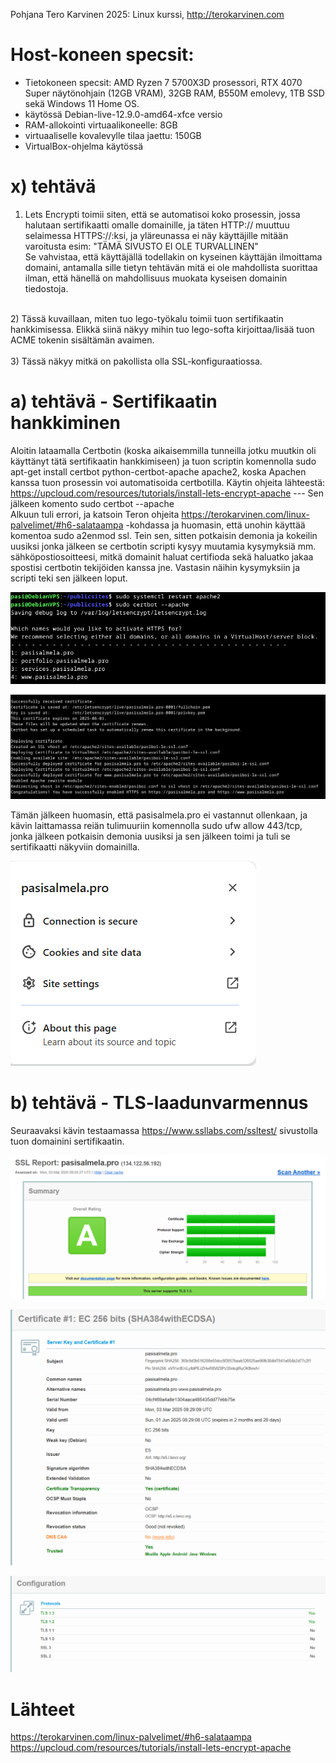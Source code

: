 Pohjana Tero Karvinen 2025: Linux kurssi, http://terokarvinen.com

# Host-koneen specsit:

- Tietokoneen specsit: AMD Ryzen 7 5700X3D prosessori, RTX 4070 Super näytönohjain (12GB VRAM), 32GB RAM, B550M emolevy, 1TB SSD sekä Windows 11 Home OS.
- käytössä Debian-live-12.9.0-amd64-xfce versio
- RAM-allokointi virtuaalikoneelle: 8GB
- virtuaaliselle kovalevylle tilaa jaettu: 150GB
- VirtualBox-ohjelma käytössä

# x) tehtävä

1) Lets Encrypti toimii siten, että se automatisoi koko prosessin, jossa halutaan sertifikaatti omalle domainille, ja täten HTTP:// muuttuu selaimessa HTTPS://:ksi, ja yläreunassa ei näy käyttäjille mitään varoitusta esim: "TÄMÄ SIVUSTO EI OLE TURVALLINEN" <br>
Se vahvistaa, että käyttäjällä todellakin on kyseinen käyttäjän ilmoittama domaini, antamalla sille tietyn tehtävän mitä ei ole mahdollista suorittaa ilman, että hänellä on mahdollisuus muokata kyseisen domainin tiedostoja.
<br>
2) Tässä kuvaillaan, miten tuo lego-työkalu toimii tuon sertifikaatin hankkimisessa. Elikkä siinä näkyy mihin tuo lego-softa kirjoittaa/lisää tuon ACME tokenin sisältämän avaimen.
<br>
<br>
3) Tässä näkyy mitkä on pakollista olla SSL-konfiguraatiossa.
<br>

# a) tehtävä - Sertifikaatin hankkiminen

Aloitin lataamalla Certbotin (koska aikaisemmilla tunneilla jotku muutkin oli käyttänyt tätä sertifikaatin hankkimiseen) ja tuon scriptin komennolla sudo apt-get install certbot python-certbot-apache apache2, koska Apachen kanssa tuon prosessin voi automatisoida certbotilla. Käytin ohjeita lähteestä: https://upcloud.com/resources/tutorials/install-lets-encrypt-apache  --- Sen jälkeen komento sudo certbot --apache
<br>
Alkuun tuli errori, ja katsoin Teron ohjeita https://terokarvinen.com/linux-palvelimet/#h6-salataampa -kohdassa ja huomasin, että unohin käyttää komentoa sudo a2enmod ssl. Tein sen, sitten potkaisin demonia ja kokeilin uusiksi jonka jälkeen se certbotin scripti kysyy muutamia kysymyksiä mm. sähköpostiosoitteesi, mitkä domainit haluat certifioda sekä haluatko jakaa spostisi certbotin tekijöiden kanssa jne. Vastasin näihin kysymyksiin ja scripti teki sen jälkeen loput. 

![Alt Text](images/Week6image1.png)

![Alt Text](images/Week6image2.png)

Tämän jälkeen huomasin, että pasisalmela.pro ei vastannut ollenkaan, ja kävin laittamassa reiän tulimuuriin komennolla sudo ufw allow 443/tcp, jonka jälkeen potkaisin demonia uusiksi ja sen jälkeen toimi ja tuli se sertifikaatti näkyviin domainilla.  

![Alt Text](images/Week6image3.png)

# b) tehtävä - TLS-laadunvarmennus

Seuraavaksi kävin testaamassa https://www.ssllabs.com/ssltest/ sivustolla tuon domainini sertifikaatin.

![Alt Text](images/Week6image4.png)

![Alt Text](images/Week6image6.png)

![Alt Text](images/Week6image5.png)

# Lähteet

https://terokarvinen.com/linux-palvelimet/#h6-salataampa <br>
https://upcloud.com/resources/tutorials/install-lets-encrypt-apache <br>


